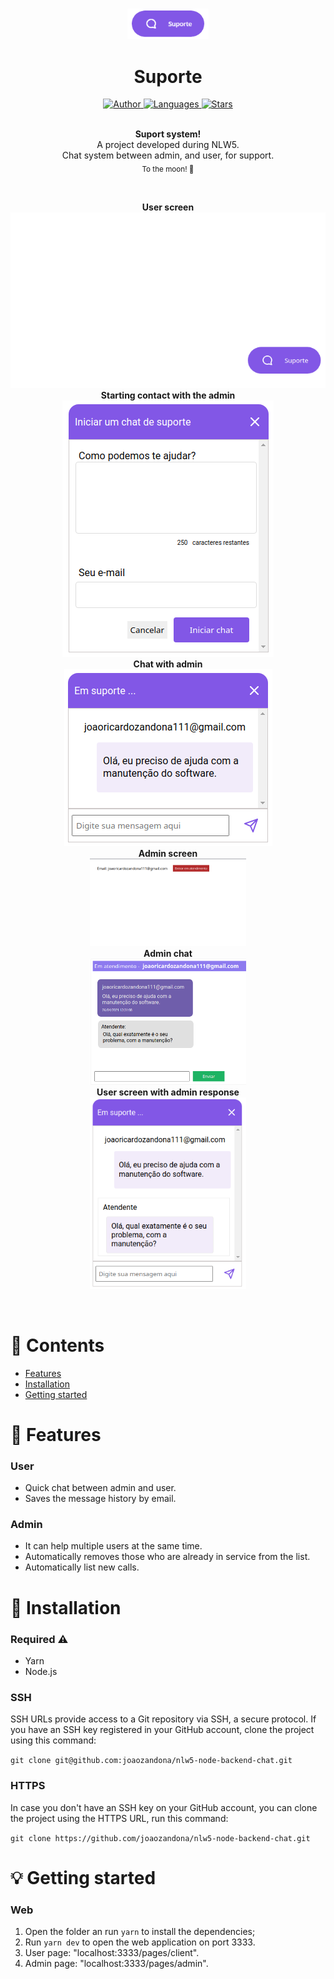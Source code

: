 <br />

<p align="center">
  <img alt="Logo" src="./.github/logo_sem_o_fundo.png" width="130px" />
</p>

<h1 align="center" style="text-align: center;">Suporte</h1>

<p align="center">
	<a href="https://github.com/joaozandona">
		<img alt="Author" src="https://img.shields.io/badge/Autor-Jo%C3%A3o%20Zandon%C3%A1-brightgreen" />
	</a>
	<a href="#">
		<img alt="Languages" src="https://img.shields.io/badge/Languages-4-brightgreen" />
	</a>
	<a href="#">
		<img alt="Stars" src="https://img.shields.io/badge/State-Finished-brightgreen" />
	</a>
</p>

<p align="center">
	<br /><b>Suport system!</b><br />
  A project developed during NLW5.
  <br />
	<span>Chat system between admin, and user, for support.</span><br />
	<sub>To the moon! 🚀</sub>
</p>

<br />

<p align="center">
	<b>User screen</b><br />
  <img alt="Home screen" src="./.github/suporte.png" />
  <b>Starting contact with the admin</b><br />
	<img alt="Contact Admin" src="./.github/suporte_2.png" />
	<br />
  <b>Chat with admin</b><br />
	<img alt="Chat with admin" src="./.github/suporte_3.png" /><br />
  <b>Admin screen</b><br />
	<img alt="Admin screen" src="./.github/admin.png" width="250px" />
	<br />
	<b>Admin chat</b><br />
  <img alt="Admin chat" src="./.github/admin_2.png" width="250px" /><br />
	<b>User screen with admin response</b><br />
  <img alt="User screen with admin response" src="./.github/suporte_4.png" width="250px" />
</p>

<br />

# :pushpin: Contents

- [Features](#rocket-features)
- [Installation](#wrench-installation)
- [Getting started](#bulb-getting-started)
# :rocket: Features

### User

- Quick chat between admin and user.
- Saves the message history by email.

### Admin

- It can help multiple users at the same time.
- Automatically removes those who are already in service from the list.
- Automatically list new calls.

# :wrench: Installation

### Required :warning:
- Yarn
- Node.js

### SSH

SSH URLs provide access to a Git repository via SSH, a secure protocol. If you have an SSH key registered in your GitHub account, clone the project using this command:

```git clone git@github.com:joaozandona/nlw5-node-backend-chat.git```

### HTTPS

In case you don't have an SSH key on your GitHub account, you can clone the project using the HTTPS URL, run this command:

```git clone https://github.com/joaozandona/nlw5-node-backend-chat.git```


# :bulb: Getting started

### Web

1. Open the folder an run ```yarn``` to install the dependencies;
2. Run ```yarn dev``` to open the web application on port 3333.
3. User page: "localhost:3333/pages/client".
4. Admin page: "localhost:3333/pages/admin".


